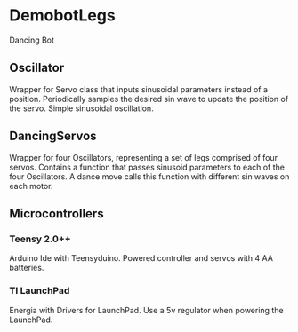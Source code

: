 # DemobotLegs
Dancing Bot

## Oscillator
Wrapper for Servo class that inputs sinusoidal parameters instead of a position. Periodically samples the desired sin wave to update the position of the servo. Simple sinusoidal oscillation. 

## DancingServos
Wrapper for four Oscillators, representing a set of legs comprised of four servos. Contains a function that passes sinusoid parameters to each of the four Oscillators. A dance move calls this function with different sin waves on each motor. 

## Microcontrollers
### Teensy 2.0++
Arduino Ide with Teensyduino. Powered controller and servos with 4 AA batteries.
### TI LaunchPad
Energia with Drivers for LaunchPad. Use a 5v regulator when powering the LaunchPad.
